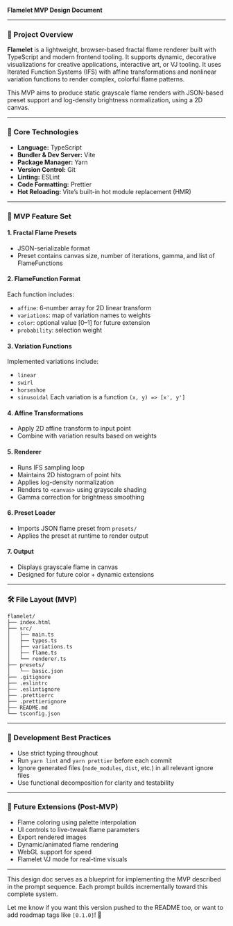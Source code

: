 **Flamelet MVP Design Document**

---

### 📌 Project Overview

**Flamelet** is a lightweight, browser-based fractal flame renderer built with TypeScript and modern frontend tooling. It supports dynamic, decorative visualizations for creative applications, interactive art, or VJ tooling. It uses Iterated Function Systems (IFS) with affine transformations and nonlinear variation functions to render complex, colorful flame patterns.

This MVP aims to produce static grayscale flame renders with JSON-based preset support and log-density brightness normalization, using a 2D canvas.

---

### 🔧 Core Technologies

- **Language:** TypeScript
- **Bundler & Dev Server:** Vite
- **Package Manager:** Yarn
- **Version Control:** Git
- **Linting:** ESLint
- **Code Formatting:** Prettier
- **Hot Reloading:** Vite’s built-in hot module replacement (HMR)

---

### 🧱 MVP Feature Set

#### 1. **Fractal Flame Presets**

- JSON-serializable format
- Preset contains canvas size, number of iterations, gamma, and list of FlameFunctions

#### 2. **FlameFunction Format**

Each function includes:

- `affine`: 6-number array for 2D linear transform
- `variations`: map of variation names to weights
- `color`: optional value \[0–1] for future extension
- `probability`: selection weight

#### 3. **Variation Functions**

Implemented variations include:

- `linear`
- `swirl`
- `horseshoe`
- `sinusoidal`
  Each variation is a function `(x, y) => [x', y']`

#### 4. **Affine Transformations**

- Apply 2D affine transform to input point
- Combine with variation results based on weights

#### 5. **Renderer**

- Runs IFS sampling loop
- Maintains 2D histogram of point hits
- Applies log-density normalization
- Renders to `<canvas>` using grayscale shading
- Gamma correction for brightness smoothing

#### 6. **Preset Loader**

- Imports JSON flame preset from `presets/`
- Applies the preset at runtime to render output

#### 7. **Output**

- Displays grayscale flame in canvas
- Designed for future color + dynamic extensions

---

### 🛠 File Layout (MVP)

```
flamelet/
├── index.html
├── src/
│   ├── main.ts
│   ├── types.ts
│   ├── variations.ts
│   ├── flame.ts
│   └── renderer.ts
├── presets/
│   └── basic.json
├── .gitignore
├── .eslintrc
├── .eslintignore
├── .prettierrc
├── .prettierignore
├── README.md
└── tsconfig.json
```

---

### 🧪 Development Best Practices

- Use strict typing throughout
- Run `yarn lint` and `yarn prettier` before each commit
- Ignore generated files (`node_modules`, `dist`, etc.) in all relevant ignore files
- Use functional decomposition for clarity and testability

---

### 🔄 Future Extensions (Post-MVP)

- Flame coloring using palette interpolation
- UI controls to live-tweak flame parameters
- Export rendered images
- Dynamic/animated flame rendering
- WebGL support for speed
- Flamelet VJ mode for real-time visuals

---

This design doc serves as a blueprint for implementing the MVP described in the prompt sequence. Each prompt builds incrementally toward this complete system.

Let me know if you want this version pushed to the README too, or want to add roadmap tags like `[0.1.0]`! 🌟
